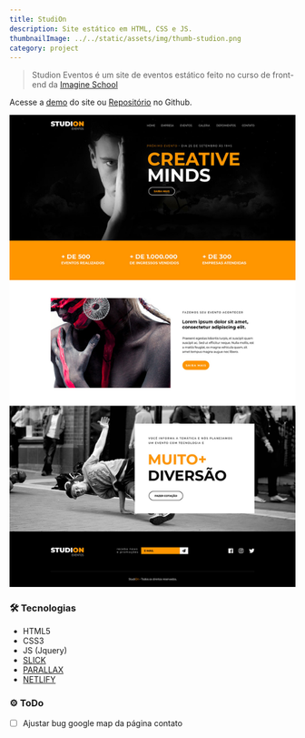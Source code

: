 ```yaml
---
title: StudiOn
description: Site estático em HTML, CSS e JS.
thumbnailImage: ../../static/assets/img/thumb-studion.png
category: project
---
```


> Studion Eventos é um site de eventos estático feito no curso de front-end da [Imagine School](http://imagineschool.com.br/)

Acesse a [demo](https://studion.netlify.app) do site ou [Repositório](https://github.com/GuiSAlmeida/studion) no Github.

![Layout](../../static/assets/img/studion-layout.jpg)

### 🛠️ **Tecnologias**

-   HTML5
-   CSS3
-   JS (Jquery)
-   [SLICK](http://kenwheeler.github.io/slick/)
-   [PARALLAX](http://pixelcog.github.io/parallax.js/)
-   [NETLIFY](https://www.netlify.com/)

### ⚙️ **ToDo**

-   [ ] Ajustar bug google map da página contato
